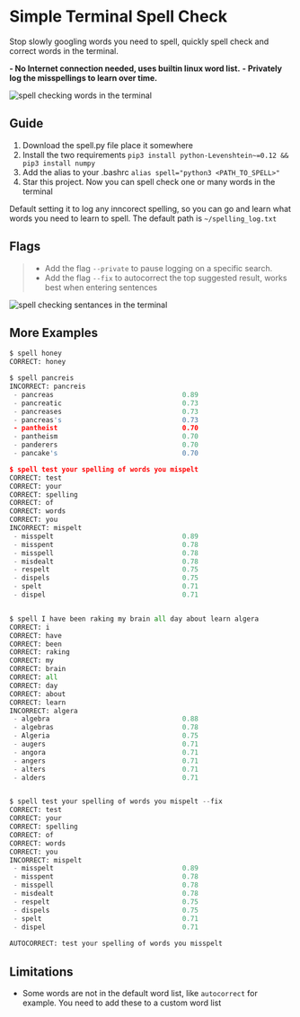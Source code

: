 # Simple Terminal Spell Check
Stop slowly googling words you need to spell, quickly spell check and correct words in the terminal.

**- No Internet connection needed, uses builtin linux word list.**
**- Privately log the misspellings to learn over time.**

![spell checking words in the terminal](http://i.imgur.com/ej5kDf2.png "spell CLI useage")

## Guide

1. Download the spell.py file place it somewhere 
2. Install the two requirements
`pip3 install python-Levenshtein~=0.12 && pip3 install numpy`
3. Add the alias to your .bashrc
`alias spell="python3 <PATH_TO_SPELL>"`
4. Star this project. Now you can spell check one or many words in the terminal

Default setting it to log any inncorect spelling, so you can go and learn what words you need to learn to spell.
The default path is `~/spelling_log.txt`


## Flags

> - Add the flag `--private` to pause logging on a specific search.
> - Add the flag `--fix` to autocorrect the top suggested result, works best when entering sentences 

![spell checking sentances in the terminal](http://i.imgur.com/ie1TLKb.png "spell CLI useage: autocorrect")

## More Examples

```python
$ spell honey
CORRECT: honey

$ spell pancreis
INCORRECT: pancreis
 - pancreas                                0.89
 - pancreatic                              0.73
 - pancreases                              0.73
 - pancreas's                              0.73
 - pantheist                               0.70
 - pantheism                               0.70
 - panderers                               0.70
 - pancake's                               0.70

$ spell test your spelling of words you mispelt
CORRECT: test
CORRECT: your
CORRECT: spelling
CORRECT: of
CORRECT: words
CORRECT: you
INCORRECT: mispelt
 - misspelt                                0.89
 - misspent                                0.78
 - misspell                                0.78
 - misdealt                                0.78
 - respelt                                 0.75
 - dispels                                 0.75
 - spelt                                   0.71
 - dispel                                  0.71


$ spell I have been raking my brain all day about learn algera
CORRECT: i
CORRECT: have
CORRECT: been
CORRECT: raking
CORRECT: my
CORRECT: brain
CORRECT: all
CORRECT: day
CORRECT: about
CORRECT: learn
INCORRECT: algera
 - algebra                                 0.88
 - algebras                                0.78
 - Algeria                                 0.75
 - augers                                  0.71
 - angora                                  0.71
 - angers                                  0.71
 - alters                                  0.71
 - alders                                  0.71


$ spell test your spelling of words you mispelt --fix
CORRECT: test
CORRECT: your
CORRECT: spelling
CORRECT: of
CORRECT: words
CORRECT: you
INCORRECT: mispelt
 - misspelt                                0.89
 - misspent                                0.78
 - misspell                                0.78
 - misdealt                                0.78
 - respelt                                 0.75
 - dispels                                 0.75
 - spelt                                   0.71
 - dispel                                  0.71
 
AUTOCORRECT: test your spelling of words you misspelt

```

## Limitations

- Some words are not in the default word list, like `autocorrect` for example. You need to add these to a custom word list
